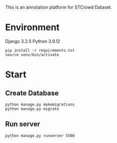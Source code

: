 This is an annotation platform for STCrowd Dataset.

# Environment
Django 3.2.5
Python 3.9.12
```
pip install -r requirements.txt
source venv/bin/activate
```

# Start
## Create Database
```
python manage.py makemigrations
python manage.py migrate
```
## Run server
```
python manage.py runserver 5500
```

